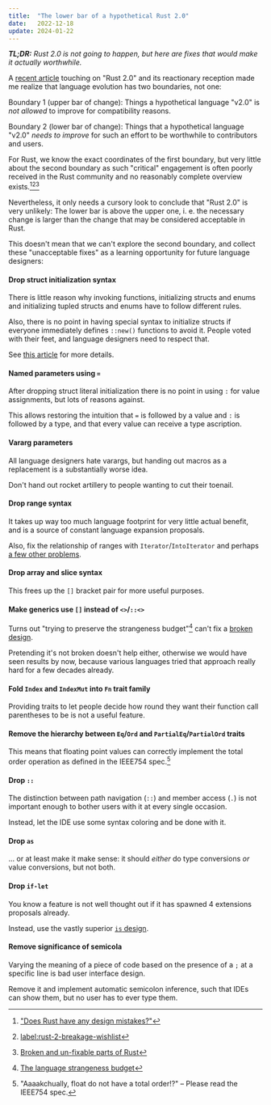 ```yaml
---
title:  "The lower bar of a hypothetical Rust 2.0"
date:   2022-12-18
update: 2024-01-22
---
```


_**TL;DR:** Rust 2.0 is not going to happen, but here are fixes that would make it actually worthwhile._

A [recent article](https://www.ncameron.org/blog/rust-in-2023/) touching on "Rust 2.0" and its reactionary reception made me realize that language evolution has two boundaries, not one:

<div class="warn">
  <p>Boundary 1 (upper bar of change): Things a hypothetical language "v2.0" is <em>not allowed</em> to improve for compatibility reasons.</p>
  <p>Boundary 2 (lower bar of change): Things that a hypothetical language "v2.0" <em>needs to improve</em> for such an effort to be worthwhile to contributors and users.</p>
</div>

For Rust, we know the exact coordinates of the first boundary, but very little about the second boundary
as such "critical" engagement is often poorly received in the Rust community and no reasonably complete overview exists.[^1][^2][^3]

Nevertheless, it only needs a cursory look to conclude that "Rust 2.0" is very unlikely:
The lower bar is above the upper one, i. e. the necessary change is larger than the change that
may be considered acceptable in Rust.

This doesn't mean that we can't explore the second boundary, and collect these "unacceptable fixes"
as a learning opportunity for future language designers:

#### Drop struct initialization syntax

There is little reason why invoking functions, initializing structs and enums and initializing tupled structs and enums have to follow different rules.

Also, there is no point in having special syntax to initialize structs if everyone immediately defines `::new()` functions to avoid it. People voted with their feet, and language designers need to respect that.

See [this article](rust-struct-initializer-mistake) for more details.

#### Named parameters using `=`

After dropping struct literal initialization there is no point in using `:` for value assignments, but lots of reasons against.

This allows restoring the intuition that `=` is followed by a value and `:` is followed by a type, and that every value can receive a type ascription.

#### Vararg parameters

All language designers hate varargs, but handing out macros as a replacement is a substantially worse idea.

Don't hand out rocket artillery to people wanting to cut their toenail.

#### Drop range syntax

It takes up way too much language footprint for very little actual benefit, and is a source of constant language expansion proposals.

Also, fix the relationship of ranges with `Iterator`/`IntoIterator` and perhaps [a few other problems](https://ridiculousfish.com/blog/posts/least-favorite-rust-type.html).

#### Drop array and slice syntax

This frees up the `[]` bracket pair for more useful purposes.

#### Make generics use `[]` instead of `<>`/`::<>`

Turns out "trying to preserve the strangeness budget"[^4] can't fix a [broken design](stop-using-angle-brackets-for-generics).

Pretending it's not broken doesn't help either, otherwise we would have seen results by now,
because various languages tried that approach really hard for a few decades already.

#### Fold `Index` and `IndexMut` into `Fn` trait family

Providing traits to let people decide how round they want their function call parentheses to be is
not a useful feature.

#### Remove the hierarchy between `Eq`/`Ord` and `PartialEq`/`PartialOrd` traits

This means that floating point values can correctly implement the total order operation as defined in the IEEE754 spec.[^5]

#### Drop `::`

The distinction between path navigation (`::`) and member access (`.`) is not important enough to bother users with it at every single occasion.

Instead, let the IDE use some syntax coloring and be done with it.

#### Drop `as`

... or at least make it make sense: it should *either* do type conversions *or* value conversions, but not both.

#### Drop `if-let`

You know a feature is not well thought out if it has spawned 4 extensions proposals already.

Instead, use the vastly superior [`is` design](unified-condition-expressions-comparison).

#### Remove significance of semicola

Varying the meaning of a piece of code based on the presence of a `;` at a specific line is bad user interface design.

Remove it and implement automatic semicolon inference, such that IDEs can show them, but no user has to ever type them.

[^1]: ["Does Rust have any design mistakes?"](https://old.reddit.com/r/rust/comments/wvynot/does_rust_have_any_design_mistakes/)
[^2]: [label:rust-2-breakage-wishlist](https://github.com/rust-lang/rust/issues?q=label%3Arust-2-breakage-wishlist)
[^3]: [Broken and un-fixable parts of Rust](https://rust-lang.zulipchat.com/#narrow/stream/213817-t-lang/topic/broken.20and.20un-fixable.20parts.20of.20Rust)
[^4]: [The language strangeness budget](https://steveklabnik.com/writing/the-language-strangeness-budget)
[^5]: "Aaaakchually, float do not have a total order!?" – Please read the IEEE754 spec.
